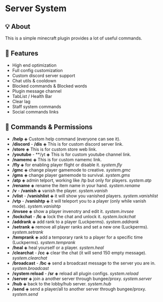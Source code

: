 # Server System

## 💡 About
This is a simple minecraft plugin provides a lot of useful commands.

## 💎 Features
- High end optimization
- Full config customization
- Custom discord server support
- Chat utils & cooldown
- Blocked commands & Blocked words
- Plugin message channel
- TabList / Health Bar
- Clear lag
- Staff system commands
- Social commands links

## 🔩 Commands & Permissions
- **/help**  ◈  Custom help command (everyone can see it).
- **/discord** - **/dis**  ◈  This is for custom discord server link.
- **/store**  ◈  This is for custom store web link.
- **/youtube** - **/yt  ◈  This is for custom youtube channel link.
- **/namemc**  ◈  This is for custom namemc link.
- **/fly**  ◈  for enabling player flight or disable it. *system.fly*
- **/gmc**  ◈  change player gamemode to creative. *system.gmc*
- **/gms**  ◈  change player gamemode to survival. *system.gms*
- **/atp**  ◈  admin telport, working like /tp but only for players. *system.atp*
- **/rename**  ◈  rename the item name in your hand. *system.rename*
- **/v** - **/vanish**  ◈  vanish the player. *system.vanish*
- **/vlist** - **/vanishlist**  ◈  it will show you vanished players. *system.vanishlist*
- **/vtp** - **/vanishtp**  ◈  it will teleport you to a player (only while vanish mode). *system.vanishtp*
- **/invsee**  ◈  show a player invenotry and edit it. *system.invsee*
- **/lockchat** - **/lc**  ◈  lock the chat and unlock it. *system.lockchat*
- **/addrank**  ◈  add rank to a player (Luckperms). *system.addrank*
- **/setrank**  ◈  remove all player ranks and set a new one (Luckperms). *system.setrank*
- **/temprank**  ◈  add a temporary rank to a player for a specific time (Luckperms). *system.temprank*
- **/heal**  ◈  heal yourself or a player. *system.heal*
- **/clearchat** - **/cc**  ◈  clear the chat (it will send 150 empty message). *system.clearchat*
- **/broadcast** - **/bc**  ◈  send a broadcast message to the server you are in. *system.broadcast*
- **/system reload** - **/sr**  ◈  reload all plugin configs. *system.reload*
- **/server**  ◈  join a another server through bungee/proxy. *system.server*
- **/hub**  ◈  back to the lobby/hub server. *system.hub*
- **/send**  ◈  send a player/all to another server through bungee/proxy. *system.send*
